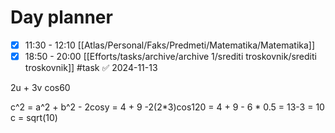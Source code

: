 # Day planner

- [x] 11:30 - 12:10 [[Atlas/Personal/Faks/Predmeti/Matematika/Matematika]]
- [x] 18:50 - 20:00 [[Efforts/tasks/archive/archive 1/srediti troskovnik/srediti troskovnik]] #task ✅ 2024-11-13

2u + 3v
cos60

c^2 = a^2 + b^2 - 2cosy  = 4 + 9 -2(2*3)cos120
		= 4 + 9 - 6 * 0.5
		= 13-3 = 10
c = sqrt(10)
